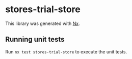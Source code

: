 # stores-trial-store

This library was generated with [Nx](https://nx.dev).

## Running unit tests

Run `nx test stores-trial-store` to execute the unit tests.
